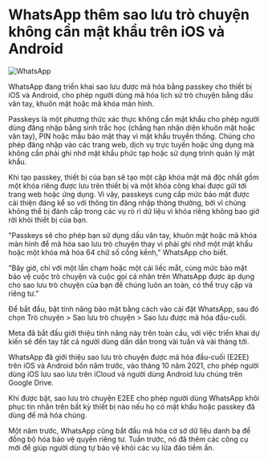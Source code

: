 # WhatsApp thêm sao lưu trò chuyện không cần mật khẩu trên iOS và Android

![WhatsApp](https://www.bleepstatic.com/content/hl-images/2025/08/29/WhatsApp.jpg)

WhatsApp đang triển khai sao lưu được mã hóa bằng passkey cho thiết bị iOS và Android, cho phép người dùng mã hóa lịch sử trò chuyện bằng dấu vân tay, khuôn mặt hoặc mã khóa màn hình.

Passkeys là một phương thức xác thực không cần mật khẩu cho phép người dùng đăng nhập bằng sinh trắc học (chẳng hạn nhận diện khuôn mặt hoặc vân tay), PIN hoặc mẫu bảo mật thay vì mật khẩu truyền thống. Chúng cho phép đăng nhập vào các trang web, dịch vụ trực tuyến hoặc ứng dụng mà không cần phải ghi nhớ mật khẩu phức tạp hoặc sử dụng trình quản lý mật khẩu.

Khi tạo passkey, thiết bị của bạn sẽ tạo một cặp khóa mật mã độc nhất gồm một khóa riêng được lưu trên thiết bị và một khóa công khai được gửi tới trang web hoặc ứng dụng. Vì vậy, passkeys cung cấp mức bảo mật được cải thiện đáng kể so với thông tin đăng nhập thông thường, bởi vì chúng không thể bị đánh cắp trong các vụ rò rỉ dữ liệu vì khóa riêng không bao giờ rời khỏi thiết bị của bạn.

"Passkeys sẽ cho phép bạn sử dụng dấu vân tay, khuôn mặt hoặc mã khóa màn hình để mã hóa sao lưu trò chuyện thay vì phải ghi nhớ một mật khẩu hoặc một khóa mã hóa 64 chữ số cồng kềnh," WhatsApp cho biết.

"Bây giờ, chỉ với một lần chạm hoặc một cái liếc mắt, cùng mức bảo mật bảo vệ cuộc trò chuyện và cuộc gọi cá nhân trên WhatsApp được áp dụng cho sao lưu trò chuyện của bạn để chúng luôn an toàn, có thể truy cập và riêng tư."

Để bắt đầu, bật tính năng bảo mật bằng cách vào cài đặt WhatsApp, sau đó chọn Trò chuyện > Sao lưu trò chuyện > Sao lưu được mã hóa đầu-cuối.

Meta đã bắt đầu giới thiệu tính năng này trên toàn cầu, với việc triển khai dự kiến sẽ đến tay tất cả người dùng dần dần trong vài tuần và vài tháng tới.

WhatsApp đã giới thiệu sao lưu trò chuyện được mã hóa đầu-cuối (E2EE) trên iOS và Android bốn năm trước, vào tháng 10 năm 2021, cho phép người dùng iOS lưu sao lưu trên iCloud và người dùng Android lưu chúng trên Google Drive.

Khi được bật, sao lưu trò chuyện E2EE cho phép người dùng WhatsApp khôi phục tin nhắn trên bất kỳ thiết bị nào nếu họ có mật khẩu hoặc passkey đã dùng để mã hóa chúng.

Một năm trước, WhatsApp cũng bắt đầu mã hóa cơ sở dữ liệu danh bạ để đồng bộ hóa bảo vệ quyền riêng tư. Tuần trước, nó đã thêm các công cụ mới để giúp người dùng tự bảo vệ khỏi các vụ lừa đảo tiềm ẩn.